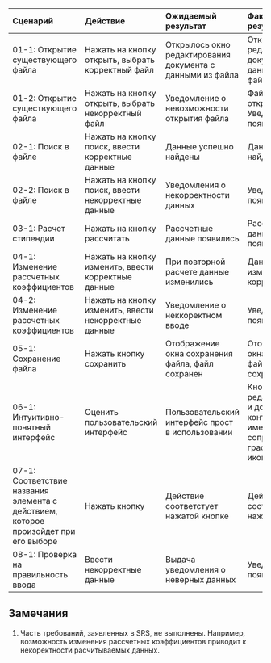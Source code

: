 |Сценарий|Действие|Ожидаемый результат|Фактический результат| Оценка|
|:---|:---|:---|:---|:---|
|01-1: Открытие существующего файла |Нажать на кнопку открыть, выбрать корректный файл|Открылось окно редактирования документа с данными из файла|Открылось окно редактирования документа с данными из файла|Тест пройден|
|01-2: Открытие существующего файла|Нажать на кнопку открыть, выбрать некорректный файл|Уведомление о невозможности открытия файла|Файл не открылся. Уведомление появилось|Тест пройден|
|02-1: Поиск в файле|Нажать на кнопку поиск, ввести корректные данные |Данные успешно найдены|Данные успешно найдены|Тест пройден|
|02-2: Поиск в файле|Нажать на кнопку поиск, ввести некорректные данные|Уведомления о некорректности данных|Уведомление появилось|Тест пройден|
|03-1: Расчет стипендии|Нажать на кнопку рассчитать|Рассчетные данные появились|Рассчетные данные появились|Тест пройден|
|04-1: Изменение рассчетных коэффициентов|Нажать на кнопку изменить, ввести корректные данные|При повторной расчете данные изменились|Данные изменились, не корректно|Тест не пройден|
|04-2: Изменение рассчетных коэффициентов|Нажать на кнопку изменить, ввести некорректные данные|Уведомление о неккоректном вводе|Уведомление появилось|Тест пройден|
|05-1: Сохранение файла|Нажать кнопку сохранить|Отображение окна сохранения файла, файл сохранен|Отображение окна сохранения файла, файл сохранен|Тест пройден|
|06-1: Интуитивно-понятный интерфейс|Оценить пользовательский интерфейс|Пользовательский интерфейс прост в использовании|Кнопки удаления, редактирования и добавления контакта не имеют сопровождающих графических иконок|Тест не пройден|
|07-1: Соответствие названия элемента с действием, которое произойдет при его выборе|Нажать кнопку|Действие соответстует нажатой кнопке|Действие соответстует нажатой кнопке|Тест  пройден|
|08-1: Проверка на правильность ввода|Ввести некорректные данные|Выдача уведомления о неверных данных|Уведомлнеия  появляются|Тест  пройден|



## Замечания
1. Часть требований, заявленных в SRS, не выполнены. Например, возможность изменения рассчетных коэффициентов приводит к некоректности расчитываемых данных.
